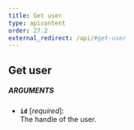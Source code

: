 ```yaml
---
title: Get user
type: apicontent
order: 27.2
external_redirect: /api/#get-user
---
```


## Get user
##### ARGUMENTS
* **`id`** [*required*]:  
    The handle of the user.

